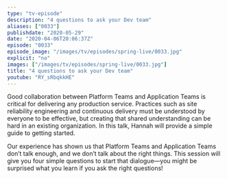```yaml
---
type: "tv-episode"
description: "4 questions to ask your Dev team"
aliases: ["0033"]
publishdate: "2020-05-29"
date: "2020-04-06T20:06:37Z"
episode: "0033"
episode_image: "/images/tv/episodes/spring-live/0033.jpg"
explicit: "no"
images: ["/images/tv/episodes/spring-live/0033.jpg"]
title: "4 questions to ask your Dev team"
youtube: "RY_sRbqkkHE"
---
```


Good collaboration between Platform Teams and Application Teams is critical for delivering any production service. Practices such as site reliability engineering and continuous delivery must be understood by everyone to be effective, but creating that shared understanding can be hard in an existing organization. In this talk, Hannah will provide a simple guide to getting started.

Our experience has shown us that Platform Teams and Application Teams don’t talk enough, and we don’t talk about the right things. This session will give you four simple questions to start that dialogue—you might be surprised what you learn if you ask the right questions!

